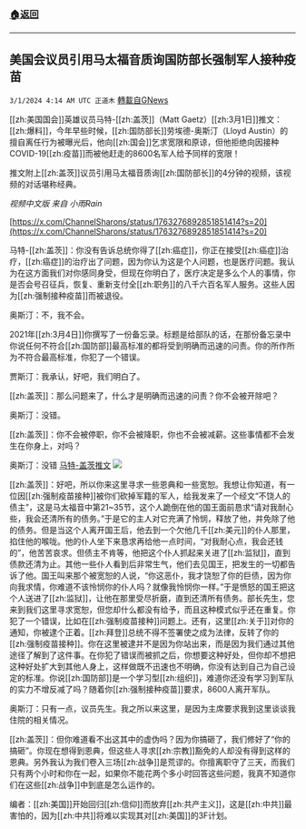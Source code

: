 ###  [:house:返回](README.md)
---


## 美国会议员引用马太福音质询国防部长强制军人接种疫苗
`3/1/2024 4:14 AM UTC 正道木` [轉載自GNews](https://gnews.org/articles/2355066)

[[zh:美国国会]]英雄议员马特\-[[zh:盖茨]]（Matt Gaetz）[[zh:3月1日]]推文：[[zh:爆料]]，今年早些时候，[[zh:国防部长]]劳埃德\-奥斯汀（Lloyd Austin）的擅自离任行为被曝光后，他向[[zh:国会]]乞求宽限和原谅，但他拒绝向因接种COVID-19[[zh:疫苗]]而被他赶走的8600名军人给予同样的宽限！

推文附上[[zh:盖茨]]议员引用马太福音质询[[zh:国防部长]]的4分钟的视频，该视频的对话堪称经典。

*视频中文版 来自 小雨Rain*

[https://x.com/ChannelSharons/status/1763276892851851414?s=20](https://x.com/ChannelSharons/status/1763276892851851414?s=20)

马特\-[[zh:盖茨]]：你没有告诉总统你得了[[zh:癌症]]，你正在接受[[zh:癌症]]治疗，[[zh:癌症]]的治疗出了问题，因为你认为这是个人问题，也是医疗问题。我认为在这方面我们对你感同身受，但现在你明白了，医疗决定是多么个人的事情，你是否会号召征兵，恢复、重新支付全[[zh:职务]]的八千六百名军人服务。这些人因为[[zh:强制接种疫苗]]而被退役。

奥斯汀：不，我不会。

2021年[[zh:3月4日]]你撰写了一份备忘录。标题是给部队的话，在那份备忘录中你说任何不符合[[zh:国防部]]最高标准的都将受到明确而迅速的问责。你的所作所为不符合最高标准，你犯了一个错误。

贾斯汀：我承认，好吧，我们明白了。

[[zh:盖茨]]：那么问题来了，什么才是明确而迅速的问责？你不会被开除吧？

奥斯汀：没错。

[[zh:盖茨]]：你不会被停职，你不会被降职，你也不会被减薪。这些事情都不会发生在你身上，对吗？

奥斯汀：没错
[马特-盖茨推文](https://x.com/RepMattGaetz/status/1763243788389028248?s=20)
![](ipfs://QmWRRztXjs8EdrtVaUzW5X2VQJQpgCBCZYdH7w8UZ7tH7u?.png)

[[zh:盖茨]]：好吧，所以你来这里寻求一些恩典和一些宽恕。我想让你知道，有一位因[[zh:强制疫苗接种]]被你们砍掉军籍的军人，给我发来了一个经文“不饶人的债主”，这是马太福音中第21~35节，这个人跪倒在他的国王面前恳求“请对我耐心些，我会还清所有的债务。”于是它的主人对它充满了怜悯，释放了他，并免除了他的债务。但是当这个人离开国王后，他去到一个欠他几千[[zh:美元]]的仆人那里，掐住他的喉咙。他的仆人坐下来恳求再给他一点时间，“对我耐心点，我会还钱的”，他苦苦哀求。但债主不肯等，他把这个仆人抓起来关进了[[zh:监狱]]，直到债款还清为止。其他一些仆人看到后非常生气，他们去见国王，把发生的一切都告诉了他。国王叫来那个被宽恕的人说，“你这恶仆，我才饶恕了你的巨债，因为你向我求情，你难道不该怜悯你的仆人吗？就像我怜悯你一样。”于是愤怒的国王把这个人送进了[[zh:监狱]]，让他在那里受尽折磨，直到还清所有债务。部长先生，您来到我们这里寻求宽恕，但您却什么都没有给予，而且这种模式似乎还在重复。你犯了一个错误，比如在[[zh:强制疫苗接种]]问题上。还有，这里[[zh:关于]]对你的通知，你被逮个正着。[[zh:拜登]]总统不得不签署使之成为法律，反转了你的[[zh:强制疫苗接种]]。你在这里被逮并不是因为你站出来，而是因为我们通过其他途径了解到了这件事。在你犯了错误而被抓之后，你想要这种好处，但你却不想把这种好处扩大到其他人身上，这样做既不迅速也不明确，你没有达到自己为自己设定的标准。你说[[zh:国防部]]是一个学习型[[zh:组织]]，难道你还没有学习到军队的实力不增反减了吗？随着你[[zh:强制接种疫苗]]要求，8600人离开军队。

奥斯汀：只有一点，议员先生。我之所以来这里，是因为主席要求我到这里谈谈我住院的相关情况。

[[zh:盖茨]]：但你难道看不出这其中的虚伪吗？因为你搞砸了，我们修好了“你的搞砸”。你现在想得到恩典，但这些人寻求[[zh:宗教]]豁免的人却没有得到这样的恩典。另外我认为我们卷入三场[[zh:战争]]是荒谬的。你擅离职守了三天，而我们只有两个小时和你在一起，如果你不能花两个多小时回答这些问题，我真不知道你们在这些[[zh:战争]]中到底是怎么运作的。

编者：[[zh:美国]]开始回归[[zh:信仰]]而放弃[[zh:共产主义]]，这是[[zh:中共]]最害怕的，因为[[zh:中共]]将难以实现其对[[zh:美国]]的3F计划。  
  

